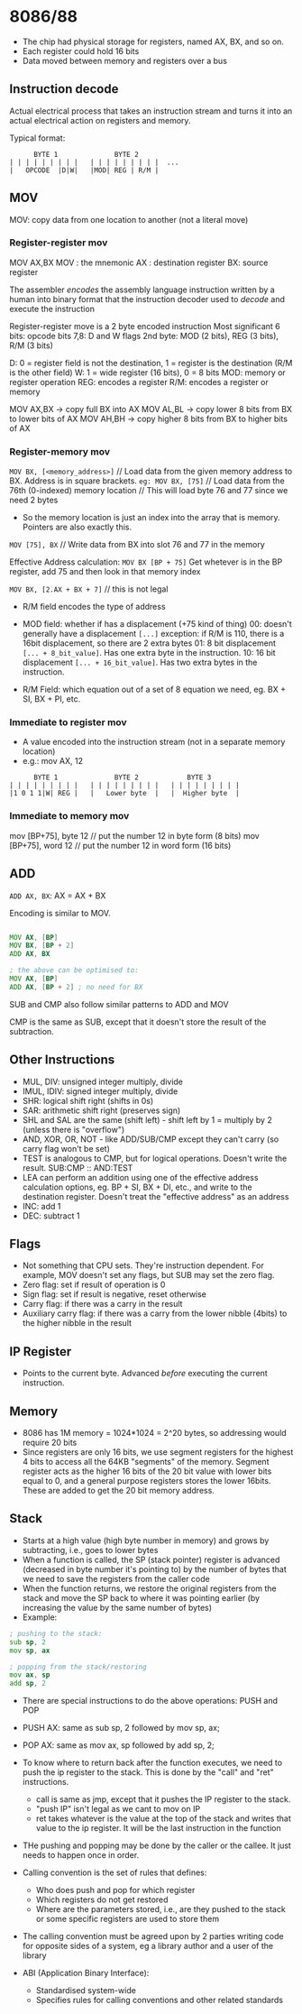 # 8086/88
* The chip had physical storage for registers, named AX, BX, and so on.
* Each register could hold 16 bits
* Data moved between memory and registers over a bus

## Instruction decode
Actual electrical process that takes an instruction stream and turns it into an actual electrical action on registers and memory.

Typical format:
```
      BYTE 1              BYTE 2       
| | | | | | | | |   | | | | | | | | |  ...
|   OPCODE  |D|W|   |MOD| REG | R/M |
```

## MOV
MOV: copy data from one location to another (not a literal move)

### Register-register mov
MOV AX,BX 
    MOV : the mnemonic
    AX : destination register
    BX: source register

The assembler *encodes* the assembly language instruction written by a human into binary format that the instruction decoder used to *decode* and execute the instruction

Register-register move is a 2 byte encoded instruction
Most significant 6 bits: opcode
bits 7,8: D and W flags
2nd byte: MOD (2 bits), REG (3 bits), R/M (3 bits)

D: 0 = register field is not the destination, 1 = register is the destination (R/M is the other field)
W: 1 = wide register (16 bits), 0 = 8 bits 
MOD: memory or register operation
REG: encodes a register
R/M: encodes a register or memory

MOV AX,BX -> copy full BX into AX
MOV AL,BL -> copy lower 8 bits from BX to lower bits of AX
MOV AH,BH -> copy higher 8 bits from BX to higher bits of AX

### Register-memory mov
`MOV BX, [<memory_address>]` // Load data from the given memory address to BX. Address is in square brackets.
`eg: MOV BX, [75]` // Load data from the 76th (0-indexed) memory location
                 // This will load byte 76 and 77 since we need 2 bytes        

* So the memory location is just an index into the array that is memory. Pointers are also exactly this.

`MOV [75], BX` // Write data from BX into slot 76 and 77 in the memory

Effective Address calculation:
`MOV BX [BP + 75]`
    Get whetever is in the BP register, add 75 and then look in that memory index

`MOV BX, [2.AX + BX + 7]` // this is not legal
* R/M field encodes the type of address 
* MOD field: whether if has a displacement (+75 kind of thing)
    00: doesn't generally have a displacement `[...]`
        exception:  if R/M is 110, there is a 16bit displacement, so there are 2 extra bytes
    01: 8 bit displacement `[... + 8_bit_value]`. Has one extra byte in the instruction. 
    10: 16 bit displacement `[... + 16_bit_value]`. Has two extra bytes in the instruction. 

* R/M Field: which equation out of a set of 8 equation we need, eg. BX + SI, BX + PI, etc.


### Immediate to register mov
* A value encoded into the instruction stream (not in a separate memory location)
* e.g.: mov AX, 12
```
      BYTE 1              BYTE 2            BYTE 3     
| | | | | | | | |   | | | | | | | | |   | | | | | | | | |
|1 0 1 1|W| REG |   |   Lower byte  |   |  Higher byte  |
```

### Immediate to memory mov
mov [BP+75], byte 12 // put the number 12 in byte form (8 bits)
mov [BP+75], word 12 // put the number 12 in word form (16 bits)

## ADD
`ADD AX, BX`: AX = AX + BX

Encoding is similar to MOV.

```asm

MOV AX, [BP]
MOV BX, [BP + 2]
ADD AX, BX

; the above can be optimised to:
MOV AX, [BP]
ADD AX, [BP + 2] ; no need for BX
```


SUB and CMP also follow similar patterns to ADD and MOV

CMP is the same as SUB, except that it doesn't store the result of the subtraction.


## Other Instructions
* MUL, DIV: unsigned integer multiply, divide
* IMUL, IDIV: signed integer multiply, divide
* SHR: logical shift right (shifts in 0s)
* SAR: arithmetic shift right (preserves sign)
* SHL and SAL are the same (shift left) - shift left by 1 = multiply by 2 (unless there is "overflow")
* AND, XOR, OR, NOT - like ADD/SUB/CMP except they can't carry (so carry flag won't be set)
* TEST is analogous to CMP, but for logical operations. Doesn't write the result. SUB:CMP :: AND:TEST
* LEA can perform an addition using one of the effective address calculation options, eg. BP + SI, BX + DI, etc., and write to the destination register. Doesn't treat the "effective address" as an address
* INC: add 1
* DEC: subtract 1

## Flags
* Not something that CPU sets. They're instruction dependent. For example, MOV doesn't set any flags, but SUB may set the zero flag.
* Zero flag: set if result of operation is 0
* Sign flag: set if result is negative, reset otherwise
* Carry flag: if there was a carry in the result
* Auxiliary carry flag: if there was a carry from the lower nibble (4bits) to the higher nibble in the result

## IP Register
* Points to the current byte. Advanced *before* executing the current instruction.

## Memory
* 8086 has 1M memory = 1024*1024 = 2^20 bytes, so addressing would require 20 bits
* Since registers are only 16 bits, we use segment registers for the highest 4 bits to access all the 64KB "segments" of the memory. Segment register acts as the higher 16 bits of the 20 bit value with lower bits equal to 0, and a general purpose registers stores the lower 16bits. These are added to get the 20 bit memory address.


## Stack
* Starts at a high value (high byte number in memory) and grows by subtracting, i.e., goes to lower bytes
* When a function is called, the SP (stack pointer) register is advanced (decreased in byte number it's pointing to) by the number of bytes that we need to save the registers from the caller code
* When the function returns, we restore the original registers from the stack and move the SP back to where it was pointing earlier (by increasing the value by the same number of bytes)
* Example:
```asm
; pushing to the stack:
sub sp, 2
mov sp, ax

; popping from the stack/restoring
mov ax, sp
add sp, 2
```
* There are special instructions to do the above operations: PUSH and POP
* PUSH AX: same as sub sp, 2 followed by mov sp, ax;
* POP AX: same as mov ax, sp followed by add sp, 2; 
* To know where to return back after the function executes, we need to push the ip register to the stack. This is done by the "call" and "ret" instructions.
    * call is same as jmp, except that it pushes the IP register to the stack.
    * "push IP" isn't legal as we cant to mov on IP
    * ret takes whatever is the value at the top of the stack and writes that value to the ip register. It will be the last instruction in the function
* THe pushing and popping may be done by the caller or the callee. It just needs to happen once in order.
* Calling convention is the set of rules that defines:
    * Who does push and pop for which register
    * Which registers do not get restored
    * Where are the parameters stored, i.e., are they pushed to the stack or some specific registers are used to store them
* The calling convention must be agreed upon by 2 parties writing code for opposite sides of a system, eg a library author and a user of the library

* ABI (Application Binary Interface):
    * Standardised system-wide
    * Specifies rules for calling conventions and other related standards

